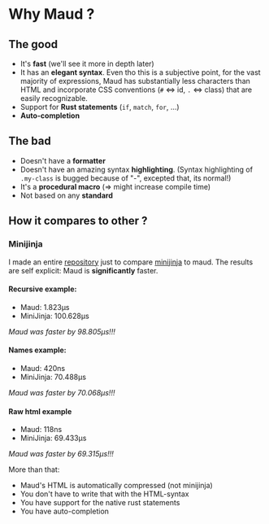 # Why Maud ?

## The good

- It's **fast** (we'll see it more in depth later)
- It has an **elegant syntax**. Even tho this is a subjective point, for the vast majority of expressions, Maud has substantially less characters than HTML and incorporate CSS conventions (`#` <=> id, `.` <=> class) that are easily recognizable.
- Support for **Rust statements** (`if`, `match`, `for`, ...)
- **Auto-completion**

## The bad
- Doesn't have a **formatter**
- Doesn't have an amazing syntax **highlighting**. (Syntax highlighting of `.my-class` is bugged because of "-", excepted that, its normal!)
- It's a **procedural macro** (=> might increase compile time)
- Not based on any **standard**

## How it compares to other ?
### Minijinja
I made an entire [repository](https://github.com/tkr-sh/maud_vs_minijinja) just to compare [minijinja](https://github.com/mitsuhiko/minijinja) to maud.
The results are self explicit: Maud is **significantly** faster.

#### Recursive example:
- Maud: 1.823µs
- MiniJinja: 100.628µs

_Maud was faster by 98.805µs!!!_

#### Names example:
- Maud: 420ns
- MiniJinja: 70.488µs

_Maud was faster by 70.068µs!!!_

#### Raw html example
- Maud: 118ns
- MiniJinja: 69.433µs

_Maud was faster by 69.315µs!!!_

More than that:
- Maud's HTML is automatically compressed (not minijinja)
- You don't have to write that with the HTML-syntax
- You have support for the native rust statements
- You have auto-completion
